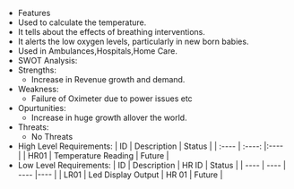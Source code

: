 * Features
 * Used to calculate the temperature.
 * It tells about the effects of breathing interventions.
 * It alerts the low oxygen levels, particularly in new born babies.
 * Used in Ambulances,Hospitals,Home Care.
* SWOT Analysis:
 * Strengths:
   * Increase in Revenue growth and demand.
 * Weakness:
   * Failure of Oximeter due to power issues etc
 * Opurtunities:
   * Increase in huge growth allover the world.
 * Threats:
   * No Threats
* High Level Requirements:
   |  ID  |      Description        |  Status |
   | :---- | :----: |:---- |
   | HR01 | Temperature Reading     | Future  |
* Low Level Requirements:
   |  ID  |     Description    |  HR ID  |  Status  |
   | ---- | ---- | ---- |---- |
   | LR01 | Led Display Output |  HR 01  |  Future  |
   